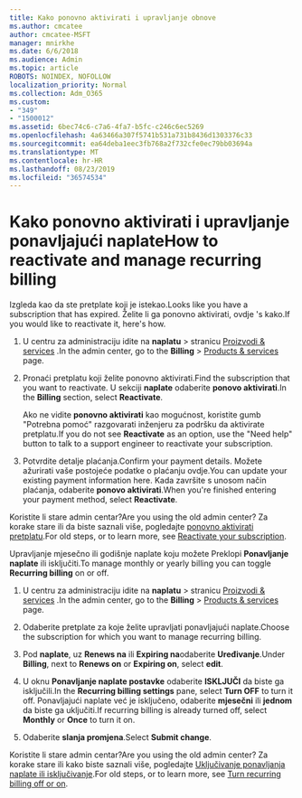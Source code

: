 ```yaml
---
title: Kako ponovno aktivirati i upravljanje obnove
ms.author: cmcatee
author: cmcatee-MSFT
manager: mnirkhe
ms.date: 6/6/2018
ms.audience: Admin
ms.topic: article
ROBOTS: NOINDEX, NOFOLLOW
localization_priority: Normal
ms.collection: Adm_O365
ms.custom:
- "349"
- "1500012"
ms.assetid: 6bec74c6-c7a6-4fa7-b5fc-c246c6ec5269
ms.openlocfilehash: 4a63466a307f5741b531a731b8436d1303376c33
ms.sourcegitcommit: ea64deba1eec3fb768a2f732cfe0ec79bb03694a
ms.translationtype: MT
ms.contentlocale: hr-HR
ms.lasthandoff: 08/23/2019
ms.locfileid: "36574534"
---
```

# <a name="how-to-reactivate-and-manage-recurring-billing"></a><span data-ttu-id="16aef-102">Kako ponovno aktivirati i upravljanje ponavljajući naplate</span><span class="sxs-lookup"><span data-stu-id="16aef-102">How to reactivate and manage recurring billing</span></span>

<span data-ttu-id="16aef-103">Izgleda kao da ste pretplate koji je istekao.</span><span class="sxs-lookup"><span data-stu-id="16aef-103">Looks like you have a subscription that has expired.</span></span> <span data-ttu-id="16aef-104">Želite li ga ponovno aktivirati, ovdje 's kako.</span><span class="sxs-lookup"><span data-stu-id="16aef-104">If you would like to reactivate it, here's how.</span></span>
  
1. <span data-ttu-id="16aef-105">U centru za administraciju idite na **naplatu** \> stranicu [Proizvodi & services](https://go.microsoft.com/fwlink/p/?linkid=842054) .</span><span class="sxs-lookup"><span data-stu-id="16aef-105">In the admin center, go to the **Billing** \> [Products & services](https://go.microsoft.com/fwlink/p/?linkid=842054) page.</span></span>

2. <span data-ttu-id="16aef-106">Pronaći pretplatu koji želite ponovno aktivirati.</span><span class="sxs-lookup"><span data-stu-id="16aef-106">Find the subscription that you want to reactivate.</span></span> <span data-ttu-id="16aef-107">U sekciji **naplate** odaberite **ponovo aktivirati**.</span><span class="sxs-lookup"><span data-stu-id="16aef-107">In the **Billing** section, select  **Reactivate**.</span></span>

    <span data-ttu-id="16aef-108">Ako ne vidite **ponovno aktivirati** kao mogućnost, koristite gumb "Potrebna pomoć" razgovarati inženjeru za podršku da aktivirate pretplatu.</span><span class="sxs-lookup"><span data-stu-id="16aef-108">If you do not see **Reactivate** as an option, use the "Need help" button to talk to a support engineer to reactivate your subscription.</span></span>

3. <span data-ttu-id="16aef-109">Potvrdite detalje plaćanja.</span><span class="sxs-lookup"><span data-stu-id="16aef-109">Confirm your payment details.</span></span> <span data-ttu-id="16aef-110">Možete ažurirati vaše postojeće podatke o plaćanju ovdje.</span><span class="sxs-lookup"><span data-stu-id="16aef-110">You can update your existing payment information here.</span></span> <span data-ttu-id="16aef-111">Kada završite s unosom način plaćanja, odaberite **ponovo aktivirati**.</span><span class="sxs-lookup"><span data-stu-id="16aef-111">When you're finished entering your payment method, select **Reactivate**.</span></span>

<span data-ttu-id="16aef-112">Koristite li stare admin centar?</span><span class="sxs-lookup"><span data-stu-id="16aef-112">Are you using the old admin center?</span></span> <span data-ttu-id="16aef-113">Za korake stare ili da biste saznali više, pogledajte [ponovno aktivirati pretplatu](https://docs.microsoft.com/en-us/office365/admin/subscriptions-and-billing/reactivate-your-subscription).</span><span class="sxs-lookup"><span data-stu-id="16aef-113">For old steps, or to learn more, see [Reactivate your subscription](https://docs.microsoft.com/en-us/office365/admin/subscriptions-and-billing/reactivate-your-subscription).</span></span> 

<span data-ttu-id="16aef-114">Upravljanje mjesečno ili godišnje naplate koju možete Preklopi **Ponavljanje naplate** ili isključiti.</span><span class="sxs-lookup"><span data-stu-id="16aef-114">To manage monthly or yearly billing you can toggle **Recurring billing** on or off.</span></span>
  
1. <span data-ttu-id="16aef-115">U centru za administraciju idite na **naplatu** \> stranicu [Proizvodi & services](https://go.microsoft.com/fwlink/p/?linkid=842054) .</span><span class="sxs-lookup"><span data-stu-id="16aef-115">In the admin center, go to the **Billing** \> [Products & services](https://go.microsoft.com/fwlink/p/?linkid=842054) page.</span></span>

2. <span data-ttu-id="16aef-116">Odaberite pretplate za koje želite upravljati ponavljajući naplate.</span><span class="sxs-lookup"><span data-stu-id="16aef-116">Choose the subscription for which you want to manage recurring billing.</span></span>

3. <span data-ttu-id="16aef-117">Pod **naplate**, uz **Renews na** ili **Expiring na**odaberite **Uređivanje**.</span><span class="sxs-lookup"><span data-stu-id="16aef-117">Under **Billing**, next to **Renews on** or **Expiring on**, select **edit**.</span></span>

4. <span data-ttu-id="16aef-118">U oknu **Ponavljanje naplate postavke** odaberite **ISKLJUČI** da biste ga isključili.</span><span class="sxs-lookup"><span data-stu-id="16aef-118">In the **Recurring billing settings** pane, select **Turn OFF** to turn it off.</span></span> <span data-ttu-id="16aef-119">Ponavljajući naplate već je isključeno, odaberite **mjesečni** ili **jednom** da biste ga uključiti.</span><span class="sxs-lookup"><span data-stu-id="16aef-119">If recurring billing is already turned off, select **Monthly** or **Once** to turn it on.</span></span>

5. <span data-ttu-id="16aef-120">Odaberite **slanja promjena**.</span><span class="sxs-lookup"><span data-stu-id="16aef-120">Select **Submit change**.</span></span>

<span data-ttu-id="16aef-121">Koristite li stare admin centar?</span><span class="sxs-lookup"><span data-stu-id="16aef-121">Are you using the old admin center?</span></span> <span data-ttu-id="16aef-122">Za korake stare ili kako biste saznali više, pogledajte [Uključivanje ponavljanja naplate ili isključivanje](https://docs.microsoft.com/office365/admin/subscriptions-and-billing/renew-your-subscription#turn-recurring-billing-off-or-on).</span><span class="sxs-lookup"><span data-stu-id="16aef-122">For old steps, or to learn more, see [Turn recurring billing off or on](https://docs.microsoft.com/office365/admin/subscriptions-and-billing/renew-your-subscription#turn-recurring-billing-off-or-on).</span></span>
